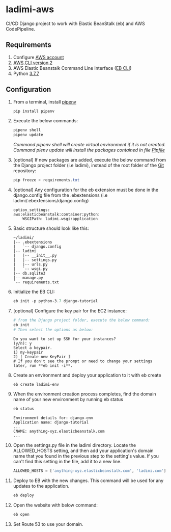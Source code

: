 # ladimi-aws

CI/CD Django project to work with Elastic BeanStalk (eb) and AWS CodePipeline.

## Requirements

1. Configure [AWS account](https://aws.amazon.com/)
2. [AWS CLI version 2](https://docs.aws.amazon.com/cli/latest/userguide/install-cliv2.html)
3. AWS Elastic Beanstalk Command Line Interface ([EB CLI](https://docs.aws.amazon.com/elasticbeanstalk/latest/dg/eb-cli3-install.html))
4. Python [3.7.7](https://www.python.org/downloads/release/python-377/)

## Configuration

1. From a terminal, install [pipenv](https://github.com/pypa/pipenv)

    ```powershell
    pip install pipenv
    ```

2. Execute the below commands:

    ```powershell
    pipenv shell
    pipenv update
    ```

    _Command pipenv shell will create virtual environment if it is not created. Command pienv update will install the packages contained in file [Pipfile](Pipfile)_

3. [optional] If new packages are added, execute the below command from the Django project folder (i.e ladimi), instead of the root folder of the [Git](https://git-scm.com/) repository:

    ```powershell
    pip freeze > requirements.txt
    ```

4. [optional] Any configuration for the eb extension must be done in the django.config file from the .ebextensions (i.e ladimi/.ebextensions/django.config)

    ```config
    option_settings:
    aws:elasticbeanstalk:container:python:
        WSGIPath: ladimi.wsgi:application
    ```

5. Basic structure should look like this:

    ```
    ~/ladimi/
    |-- .ebextensions
    |   `-- django.config
    |-- ladimi
    |   |-- __init__.py
    |   |-- settings.py
    |   |-- urls.py
    |   `-- wsgi.py
    |-- db.sqlite3
    |-- manage.py
    `-- requirements.txt
    ```

6. Initialize the EB CLI:
    ```powershell
    eb init -p python-3.7 django-tutorial
    ```

7. [optional] Configure the key pair for the EC2 instance:

    ```powershell
    # from the Django project folder, execute the below command:
    eb init
    # Then select the options as below:
    ```

    ```
    Do you want to set up SSH for your instances?
    (y/n): y
    Select a keypair.
    1) my-keypair
    2) [ Create new KeyPair ]
    # If you don't see the prompt or need to change your settings later, run **eb init -i**.
    ```

8. Create an environment and deploy your application to it with eb create

    ```powershell
    eb create ladimi-env
    ```

9. When the environment creation process completes, find the domain name of your new environment by running eb status

    ```powershell
    eb status
    ```

    ```
    Environment details for: django-env
    Application name: django-tutorial
    ...
    CNAME: anything-xyz.elasticbeanstalk.com
    ...
    ```

10. Open the settings.py file in the ladimi directory. Locate the ALLOWED_HOSTS setting, and then add your application's domain name that you found in the previous step to the setting's value. If you can't find this setting in the file, add it to a new line.

    ```python
    ALLOWED_HOSTS = ['anything-xyz.elasticbeanstalk.com', 'ladimi.com']
    ```

11. Deploy to EB with the new changes. This command will be used for any updates to the application.

    ```powershell
    eb deploy
    ```

12. Open the website with below command:

    ```powershell
    eb open
    ```

13. Set Route 53 to use your domain.